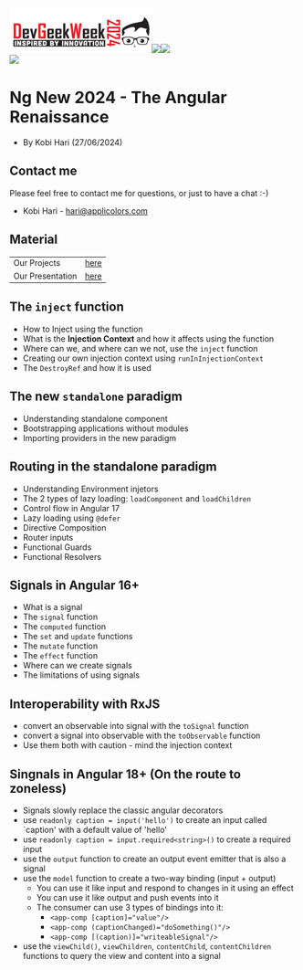 <img src="./images/geek-week.png" Height="80"><img src="./images/title.png" Height="80"><img src="./images/john-bryce.png" Height="80">
<br>
<img src="./images/logo.png" Height="135">
# Ng New 2024 - The Angular Renaissance
* By Kobi Hari (27/06/2024)

## Contact me
Please feel free to contact me for questions, or just to have a chat :-)
- Kobi Hari - hari@applicolors.com

## Material 

|   |    |  
|-------------- | -------------- 
| Our Projects    | [here](./projects)     |
| Our Presentation    | [here](./presentation/Ng%20New.pdf)     |

## The `inject` function
* How to Inject using the function
* What is the **Injection Context** and how it affects using the function
* Where can we, and where can we not, use the `inject` function
* Creating our own injection context using `runInInjectionContext`
* The `DestroyRef` and how it is used

## The new `standalone` paradigm
* Understanding standalone component
* Bootstrapping applications without modules
* Importing providers in the new paradigm

## Routing in the standalone paradigm
* Understanding Environment injetors
* The 2 types of lazy loading: `loadComponent` and `loadChildren`
* Control flow in Angular 17
* Lazy loading using `@defer`
* Directive Composition
* Router inputs
* Functional Guards
* Functional Resolvers

## Signals in Angular 16+
* What is a signal
* The `signal` function
* The `computed` function
* The `set` and `update` functions
* The `mutate` function
* The `effect` function
* Where can we create signals
* The limitations of using signals

## Interoperability with RxJS
* convert an observable into signal with the `toSignal` function
* convert a signal into observable with the `toObservable` function
* Use them both with caution - mind the injection context

## Singnals in Angular 18+ (On the route to zoneless)
* Signals slowly replace the classic angular decorators
* use `readonly caption = input('hello')` to create an input called `caption' with a default value of 'hello'
* use `readonly caption = input.required<string>()` to create a required input
* use the `output` function to create an output event emitter that is also a signal
* use the `model` function to create a two-way binding (input + output)
  * You can use it like input and respond to changes in it using an effect
  * You can use it like output and push events into it
  * The consumer can use 3 types of bindings into it: 
    * `<app-comp [caption]="value"/>`
    * `<app-comp (captionChanged)="doSomething()"/>`
    * `<app-comp [(caption)]="writeableSignal"/>`
* use the `viewChild()`, `viewChildren`, `contentChild`, `contentChildren` functions to query the view and content into a signal




